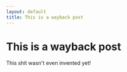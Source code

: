 ```yaml
---
layout: default
title: This is a wayback post
---
```


# This is a wayback post

This shit wasn't even invented yet!